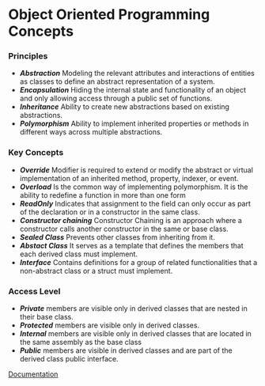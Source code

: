 # Object Oriented Programming Concepts

### Principles
- ***Abstraction*** Modeling the relevant attributes and interactions of entities as classes to define an abstract representation of a system.  
- ***Encapsulation*** Hiding the internal state and functionality of an object and only allowing access through a public set of functions.  
- ***Inheritance*** Ability to create new abstractions based on existing abstractions.  
- ***Polymorphism*** Ability to implement inherited properties or methods in different ways across multiple abstractions.  

### Key Concepts
- ***Override*** Modifier is required to extend or modify the abstract or virtual implementation of an inherited method, property, indexer, or event.
- ***Overload*** Is the common way of implementing polymorphism. It is the ability to redefine a function in more than one form 
- ***ReadOnly*** Indicates that assignment to the field can only occur as part of the declaration or in a constructor in the same class.
- ***Constructor chaining*** Constructor Chaining is an approach where a constructor calls another constructor in the same or base class.
- ***Sealed Class*** Prevents other classes from inheriting from it. 
- ***Abstact Class*** It serves as a template that defines the members that each derived class must implement.
- ***Interface*** Contains definitions for a group of related functionalities that a non-abstract class or a struct must implement.

### Access Level
- ***Private*** members are visible only in derived classes that are nested in their base class. 
- ***Protected*** members are visible only in derived classes.
- ***Internal*** members are visible only in derived classes that are located in the same assembly as the base class
- ***Public*** members are visible in derived classes and are part of the derived class public interface.

[Documentation](https://learn.microsoft.com/es-es/dotnet/csharp/fundamentals/tutorials/classes)
